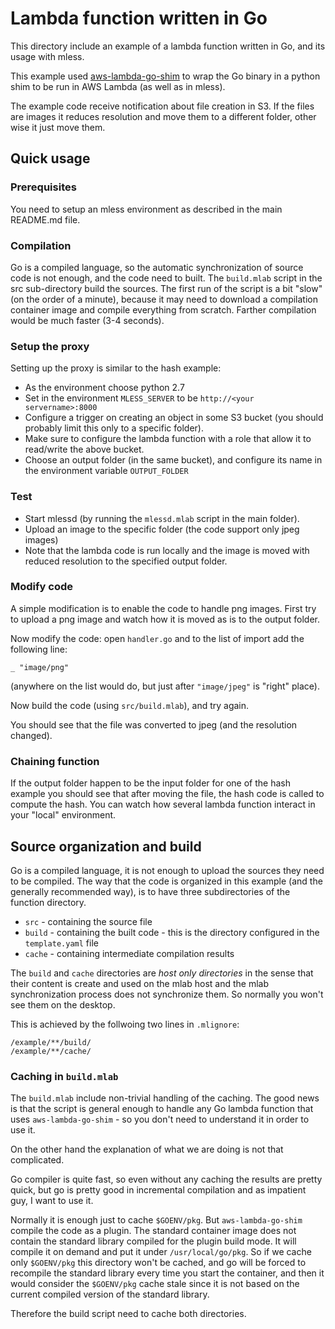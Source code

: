 Lambda function written in Go
=============================

This directory include an example of a lambda function written in Go,
and its usage with mless.

This example used [aws-lambda-go-shim](https://github.com/eawsy/aws-lambda-go-shim)
to wrap the Go binary in a python shim to be run in AWS Lambda (as well as in mless).

The example code receive notification about file creation in S3.
If the files are images it reduces resolution and move them to a different folder,
other wise it just move them.

## Quick usage

### Prerequisites

You need to setup an mless environment as described in the main README.md file.

### Compilation

Go is a compiled language, so the automatic synchronization of source code is not enough,
and the code need to built. The `build.mlab` script in the src sub-directory build the sources.
The first run of the script is a bit "slow" (on the order of a minute), because it may need
to download a compilation container image and compile everything from scratch.
Farther compilation would be much faster (3-4 seconds).

### Setup the proxy

Setting up the proxy is similar to the hash example:

* As the environment choose python 2.7
* Set in the environment `MLESS_SERVER` to be `http://<your servername>:8000`
* Configure a trigger on creating an object in some S3 bucket
  (you should probably limit this only to a specific folder).
* Make sure to configure the lambda function with a role that allow it to read/write the above bucket.
* Choose an output folder (in the same bucket),
  and configure its name in the environment variable `OUTPUT_FOLDER`

### Test

* Start mlessd (by running the `mlessd.mlab` script in the main folder).
* Upload an image to the specific folder (the code support only jpeg images)
* Note that the lambda code is run locally and the image is moved with reduced resolution to the specified output folder.

### Modify code

A simple modification is to enable the code to handle png images.
First try to upload a png image and watch how it is moved as is to the output folder.

Now modify the code: open `handler.go` and to the list of import add the following line:

```
_ "image/png"
```

(anywhere on the list would do, but just after `"image/jpeg"` is "right" place).

Now build the code (using `src/build.mlab`), and try again.

You should see that the file was converted to jpeg (and the resolution changed).

### Chaining function

If the output folder happen to be the input folder for one of the hash example you should see
that after moving the file, the hash code is called to compute the hash.
You can watch how several lambda function interact in your "local" environment.

## Source organization and build

Go is a compiled language, it is not enough to upload the sources they need to be compiled.
The way that the code is organized in this example (and the generally recommended way),
is to have three subdirectories of the function directory.

* `src` - containing the source file
* `build` - containing the built code - this is the directory configured in the `template.yaml` file
* `cache` - containing intermediate compilation results

The `build` and `cache` directories are *host only directories* in the sense that their content is
create and used on the mlab host and the mlab synchronization process does not synchronize them.
So normally you won't see them on the desktop.

This is achieved by the follwoing two lines in `.mlignore`:

```
/example/**/build/
/example/**/cache/
```

### Caching in `build.mlab`

The `build.mlab` include non-trivial handling of the caching.
The good news is that the script is general enough to handle any Go lambda function
that uses `aws-lambda-go-shim` - so you don't need to understand it in order to use it.

On the other hand the explanation of what we are doing is not that complicated.

Go compiler is quite fast, so even without any caching the results are pretty quick,
but go is pretty good in incremental compilation and as impatient guy, I want to use it.

Normally it is enough just to cache `$GOENV/pkg`. But `aws-lambda-go-shim` compile the code as a plugin.
The standard container image does not contain the standard library compiled for the plugin build mode.
It will compile it on demand and put it under `/usr/local/go/pkg`.
So if we cache only `$GOENV/pkg` this directory won't be cached, and go will be forced to recompile the
standard library every time you start the container, and then it would consider the `$GOENV/pkg` cache stale
since it is not based on the current compiled version of the standard library.

Therefore the build script need to cache both directories.
